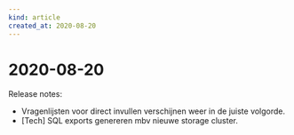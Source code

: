 ```yaml
---
kind: article
created_at: 2020-08-20
---
```


# 2020-08-20

Release notes:
* Vragenlijsten voor direct invullen verschijnen weer in de juiste volgorde.
* [Tech] SQL exports genereren mbv nieuwe storage cluster.